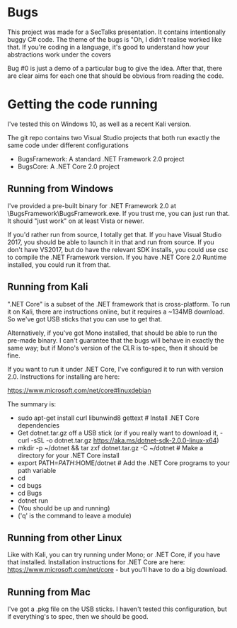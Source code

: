 Bugs
====

This project was made for a SecTalks presentation. It contains intentionally buggy C# code. The theme of the bugs is "Oh, I didn't realise <fundamental data structure> worked like that. If you're coding in a language, it's good to understand how your abstractions work under the covers

Bug #0 is just a demo of a particular bug to give the idea. After that, there are clear aims for each one that should be obvious from reading the code.

Getting the code running
========================

I've tested this on Windows 10, as well as a recent Kali version.

The git repo contains two Visual Studio projects that both run exactly the same code under different configurations
- BugsFramework: A standard .NET Framework 2.0 project
- BugsCore: A .NET Core 2.0 project

Running from Windows
--------------------

I've provided a pre-built binary for .NET Framework 2.0 at <repo>\BugsFramework\BugsFramework.exe. If you trust me, you can just run that. It should "just work" on at least Vista or newer.

If you'd rather run from source, I totally get that.
If you have Visual Studio 2017, you should be able to launch it in that and run from source.
If you don't have VS2017, but do have the relevant SDK installs, you could use csc to compile the .NET Framework version.
If you have .NET Core 2.0 Runtime installed, you could run it from that.

Running from Kali
-----------------

".NET Core" is a subset of the .NET framework that is cross-platform. To run it on Kali, there are instructions online, but it requires a ~134MB download. So we've got USB sticks that you can use to get that.

Alternatively, if you've got Mono installed, that should be able to run the pre-made binary. I can't guarantee that the bugs will behave in exactly the same way; but if Mono's version of the CLR is to-spec, then it should be fine.

If you want to run it under .NET Core, I've configured it to run with version 2.0. Instructions for installing are here:

https://www.microsoft.com/net/core#linuxdebian

The summary is:
- sudo apt-get install curl libunwind8 gettext # Install .NET Core dependencies
- Get dotnet.tar.gz off a USB stick (or if you really want to download it, - curl -sSL -o dotnet.tar.gz https://aka.ms/dotnet-sdk-2.0.0-linux-x64)
- mkdir -p ~/dotnet && tar zxf dotnet.tar.gz -C ~/dotnet # Make a directory for your .NET Core install
- export PATH=$PATH:$HOME/dotnet # Add the .NET Core programs to your path variable
- cd <wherever you downloaded this git repo>
- cd bugs
- cd Bugs
- dotnet run
- (You should be up and running)
- ('q' is the command to leave a module)

Running from other Linux
------------------------

Like with Kali, you can try running under Mono; or .NET Core, if you have that installed.
Installation instructions for .NET Core are here: https://www.microsoft.com/net/core - but you'll have to do a big download.

Running from Mac
----------------

I've got a .pkg file on the USB sticks. I haven't tested this configuration, but if everything's to spec, then we should be good.